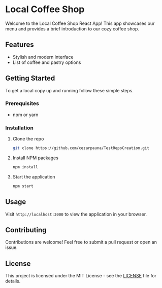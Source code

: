 # Local Coffee Shop

Welcome to the Local Coffee Shop React App! This app showcases our menu and provides a brief introduction to our cozy coffee shop.

## Features
- Stylish and modern interface
- List of coffee and pastry options

## Getting Started

To get a local copy up and running follow these simple steps.

### Prerequisites
- npm or yarn

### Installation
1. Clone the repo
   ```bash
   git clone https://github.com/cezarpauna/TestRepoCreation.git
   ```
2. Install NPM packages
   ```bash
   npm install
   ```
3. Start the application
   ```bash
   npm start
   ```

## Usage
Visit `http://localhost:3000` to view the application in your browser.

## Contributing
Contributions are welcome! Feel free to submit a pull request or open an issue.

## License
This project is licensed under the MIT License - see the [LICENSE](LICENSE) file for details.
